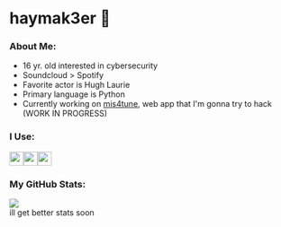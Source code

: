 # haymak3er 🐎

### About Me:
 - 16 yr. old interested in cybersecurity
 - Soundcloud > Spotify
 - Favorite actor is Hugh Laurie
 - Primary language is Python
 - Currently working on [mis4tune](https://github.com/haymak3er/mis4tune), web app that I'm gonna try to hack (WORK IN PROGRESS)

### I Use: 
<img src="https://haymak3er.github.io/res/profile/arch.png" width=25 height=25/><img src="https://haymak3er.github.io/res/profile/ubuntu.png" width=25 height=25/><img src="https://haymak3er.github.io/res/profile/windows.png" width=25 height=25/>

### My GitHub Stats:
[![](https://github-readme-stats.vercel.app/api?username=haymak3er&theme=github_dark&show_icons=true&hide=contribs,prs)](https://github.com/anuraghazra/github-readme-stats)<br>
ill get better stats soon
